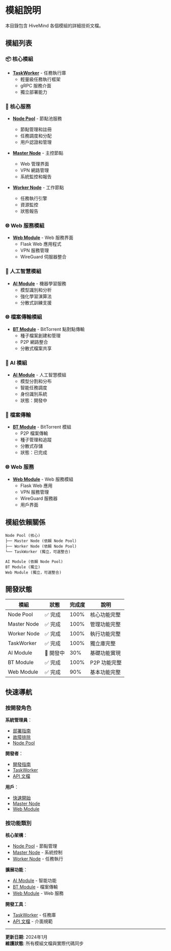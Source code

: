 # 模組說明

本目錄包含 HiveMind 各個模組的詳細技術文檔。

## 模組列表

### 📦 核心模組

- **[TaskWorker](taskworker.md)** - 任務執行庫
  - 輕量級任務執行框架
  - gRPC 服務介面
  - 獨立部署能力

### 🔄 核心服務

- **[Node Pool](node-pool.md)** - 節點池服務
  - 節點管理和註冊
  - 任務調度和分配
  - 用戶認證和管理

- **[Master Node](master-node.md)** - 主控節點
  - Web 管理界面
  - VPN 網路管理
  - 系統監控和報告

- **[Worker Node](worker-node.md)** - 工作節點
  - 任務執行引擎
  - 資源監控
  - 狀態報告

### 🌐 Web 服務模組

- **[Web Module](web.md)** - Web 服務界面
  - Flask Web 應用程式
  - VPN 服務管理
  - WireGuard 伺服器整合

### 🤖 人工智慧模組

- **[AI Module](ai.md)** - 機器學習服務
  - 模型識別和分析
  - 強化學習演算法
  - 分散式訓練支援

### 🌐 檔案傳輸模組

- **[BT Module](bt.md)** - BitTorrent 點對點傳輸
  - 種子檔案創建和管理
  - P2P 網路整合
  - 分散式檔案共享

### 🧠 AI 模組

- **[AI Module](ai.md)** - 人工智慧模組
  - 模型分割和分布
  - 智能任務調度
  - 身份識別系統
  - 狀態：開發中

### 📂 檔案傳輸

- **[BT Module](bt.md)** - BitTorrent 模組
  - P2P 檔案傳輸
  - 種子管理和追蹤
  - 分散式存儲
  - 狀態：已完成

### 🌐 Web 服務

- **[Web Module](web.md)** - Web 服務模組
  - Flask Web 應用
  - VPN 服務管理
  - WireGuard 服務器
  - 用戶界面

## 模組依賴關係

```
Node Pool (核心)
├── Master Node (依賴 Node Pool)
├── Worker Node (依賴 Node Pool)
└── TaskWorker (獨立，可選整合)

AI Module (依賴 Node Pool)
BT Module (獨立)
Web Module (獨立，可選整合)
```

## 開發狀態

| 模組 | 狀態 | 完成度 | 說明 |
|------|------|--------|------|
| Node Pool | ✅ 完成 | 100% | 核心功能完整 |
| Master Node | ✅ 完成 | 100% | 管理功能完整 |
| Worker Node | ✅ 完成 | 100% | 執行功能完整 |
| TaskWorker | ✅ 完成 | 100% | 獨立庫完整 |
| AI Module | 🔄 開發中 | 30% | 基礎功能實現 |
| BT Module | ✅ 完成 | 100% | P2P 功能完整 |
| Web Module | ✅ 完成 | 90% | 基本功能完整 |

## 快速導航

### 按開發角色

**系統管理員**：
- [部署指南](../deployment.md)
- [故障排除](../troubleshooting.md)
- [Node Pool](node-pool.md)

**開發者**：
- [開發指南](../developer.md)
- [TaskWorker](taskworker.md)
- [API 文檔](../api.md)

**用戶**：
- [快速開始](../README.md#快速開始)
- [Master Node](master-node.md)
- [Web Module](web.md)

### 按功能類別

**核心架構**：
- [Node Pool](node-pool.md) - 節點管理
- [Master Node](master-node.md) - 系統控制
- [Worker Node](worker-node.md) - 任務執行

**擴展功能**：
- [AI Module](ai.md) - 智能功能
- [BT Module](bt.md) - 檔案傳輸
- [Web Module](web.md) - Web 服務

**開發工具**：
- [TaskWorker](taskworker.md) - 任務庫
- [API 文檔](../api.md) - 介面規範

---

**更新日期**: 2024年1月  
**維護狀態**: 所有模組文檔與實際代碼同步
